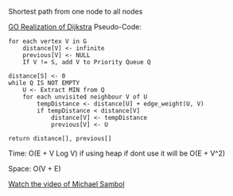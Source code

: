 Shortest path from one node to all nodes 

[GO Realization of Dijkstra](https://dev.to/douglasmakey/implementation-of-dijkstra-using-heap-in-go-6e3)
Pseudo-Code:

    for each vertex V in G
        distance[V] <- infinite
        previous[V] <- NULL
        If V != S, add V to Priority Queue Q

    distance[S] <- 0
    while Q IS NOT EMPTY
        U <- Extract MIN from Q
        for each unvisited neighbour V of U
            tempDistance <- distance[U] + edge_weight(U, V)
            if tempDistance < distance[V]
                distance[V] <- tempDistance
                previous[V] <- U

    return distance[], previous[]

Time: O(E + V Log V) if using heap if dont use it will be O(E + V^2)

Space: O(V + E)

[Watch the video of Michael Sambol](https://www.youtube.com/watch?v=_lHSawdgXpI)